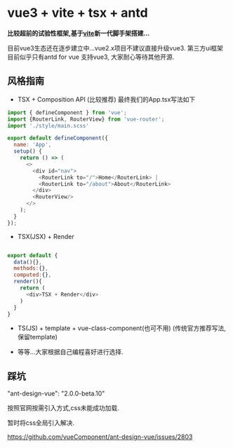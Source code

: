 # vue3 + vite + tsx + antd

**比较超前的试验性框架,基于[vite](https://vite-design.surge.sh/guide/chinese-doc.html)新一代脚手架搭建...**

 目前vue3生态还在逐步建立中...vue2.x项目不建议直接升级vue3. 第三方ui框架目前似乎只有antd for vue 支持vue3, 大家耐心等待其他开源.

## 风格指南
* TSX + Composition API (比较推荐)
最终我们的App.tsx写法如下
```javascript
import { defineComponent } from 'vue';
import {RouterLink, RouterView} from 'vue-router';
import './style/main.scss'

export default defineComponent({
  name: 'App',
  setup() {
    return () => (
      <>
        <div id="nav">
          <RouterLink to="/">Home</RouterLink> |
          <RouterLink to="/about">About</RouterLink>
        </div>
        <RouterView/>
      </>
    );
  }
});

```
* TSX(JSX) + Render 

``` javascript

export default {
  data(){},
  methods:{},
  computed:{},
  render(){
    return (
      <div>TSX + Render</div>
    )
  }
}
```

* TS(JS) + template + vue-class-component(也可不用) (传统官方推荐写法,保留template)

* 等等...大家根据自己编程喜好进行选择.

## 踩坑
"ant-design-vue": "2.0.0-beta.10"

按照官网按需引入方式,css未能成功加载.

暂时将css全局引入解决.

https://github.com/vueComponent/ant-design-vue/issues/2803

